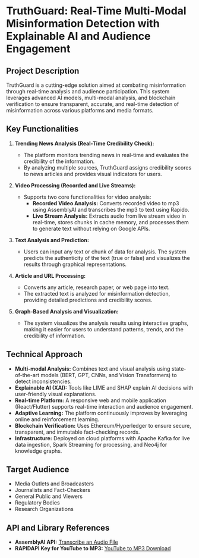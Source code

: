 # TruthGuard: Real-Time Multi-Modal Misinformation Detection with Explainable AI and Audience Engagement

## Project Description
TruthGuard is a cutting-edge solution aimed at combating misinformation through real-time analysis and audience participation. This system leverages advanced AI models, multi-modal analysis, and blockchain verification to ensure transparent, accurate, and real-time detection of misinformation across various platforms and media formats.

## Key Functionalities
1. **Trending News Analysis (Real-Time Credibility Check):**
   - The platform monitors trending news in real-time and evaluates the credibility of the information.
   - By analyzing multiple sources, TruthGuard assigns credibility scores to news articles and provides visual indicators for users.

2. **Video Processing (Recorded and Live Streams):**
   - Supports two core functionalities for video analysis:
     - **Recorded Video Analysis:** Converts recorded video to mp3 using AssemblyAI and transcribes the mp3 to text using Rapido.
     - **Live Stream Analysis:** Extracts audio from live stream video in real-time, stores chunks in cache memory, and processes them to generate text without relying on Google APIs.

3. **Text Analysis and Prediction:**
   - Users can input any text or chunk of data for analysis. The system predicts the authenticity of the text (true or false) and visualizes the results through graphical representations.

4. **Article and URL Processing:**
   - Converts any article, research paper, or web page into text.
   - The extracted text is analyzed for misinformation detection, providing detailed predictions and credibility scores.

5. **Graph-Based Analysis and Visualization:**
   - The system visualizes the analysis results using interactive graphs, making it easier for users to understand patterns, trends, and the credibility of information.

## Technical Approach
- **Multi-modal Analysis:** Combines text and visual analysis using state-of-the-art models (BERT, GPT, CNNs, and Vision Transformers) to detect inconsistencies.
- **Explainable AI (XAI):** Tools like LIME and SHAP explain AI decisions with user-friendly visual explanations.
- **Real-time Platform:** A responsive web and mobile application (React/Flutter) supports real-time interaction and audience engagement.
- **Adaptive Learning:** The platform continuously improves by leveraging online and reinforcement learning.
- **Blockchain Verification:** Uses Ethereum/Hyperledger to ensure secure, transparent, and immutable fact-checking records.
- **Infrastructure:** Deployed on cloud platforms with Apache Kafka for live data ingestion, Spark Streaming for processing, and Neo4j for knowledge graphs.

## Target Audience
- Media Outlets and Broadcasters
- Journalists and Fact-Checkers
- General Public and Viewers
- Regulatory Bodies
- Research Organizations

## API and Library References
- **AssemblyAI API:** [Transcribe an Audio File](https://www.assemblyai.com/docs/getting-started/transcribe-an-audio-file)
- **RAPIDAPI Key for YouTube to MP3:** [YouTube to MP3 Download](https://rapidapi.com/CoolGuruji/api/youtube-to-mp3-download/playground/5902e92fe4b03f084dc0bb61)
